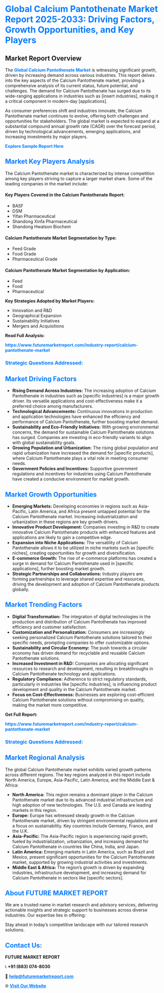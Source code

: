 <h1 style="color: #007BFF;">Global Calcium Pantothenate Market Report 2025-2033: Driving Factors, Growth Opportunities, and Key Players</h1>

<section id="overview">
<h2>Market Report Overview</h2>
<p>The <a href="https://www.futuremarketreport.com/industry-report/calcium-pantothenate-market" style="color: #007BFF; text-decoration: none;"><strong>Global Calcium Pantothenate Market</strong></a> is witnessing significant growth, driven by increasing demand across various industries. This report delves into the key aspects of the Calcium Pantothenate market, providing a comprehensive analysis of its current status, future potential, and challenges. The demand for Calcium Pantothenate has surged due to its wide-ranging applications in industries such as [insert industries], making it a critical component in modern-day [applications].</p>
<p>As consumer preferences shift and industries innovate, the Calcium Pantothenate market continues to evolve, offering both challenges and opportunities for stakeholders. The global market is expected to expand at a substantial compound annual growth rate (CAGR) over the forecast period, driven by technological advancements, emerging applications, and increasing investments by major players.</p>
</section>

<section id="overview">
<p><a href="https://www.futuremarketreport.com/request-sample/reportId=60194" style="color: #007BFF; text-decoration: none;"><strong>Explore Sample Report Here</strong></a></p>
</section>

<section id="key-players">
<h2 style="color: #007BFF;">Market Key Players Analysis</h2>
<p>The Calcium Pantothenate market is characterized by intense competition among key players striving to capture a larger market share. Some of the leading companies in the market include:</p>
<h4>Key Players Covered in the Calcium Pantothenate Report:</h4>
<ul><li>BASF</li><li>DSM</li><li>Yifan Pharmaceutical</li><li>Shandong Xinfa Pharmaceutical</li><li>Shandong Hwatson Biochem</li></ul>
<h4>Calcium Pantothenate Market Segmentation by Type:</h4>
<ul><li>Feed Grade</li><li>Food Grade</li><li>Pharmaceutical Grade</li></ul>

<h4>Calcium Pantothenate Market Segmentation by Application:</h4>
<ul><li>Feed</li><li>Food</li><li>Pharmaceutical</li></ul>
<p><strong>Key Strategies Adopted by Market Players:</strong></p>
<ul>
<li>Innovation and R&D</li>
<li>Geographical Expansion</li>
<li>Sustainability Initiatives</li>
<li>Mergers and Acquisitions</li>
</ul>
</section>

<section>
<p><strong>Read Full Analysis: </strong></p><a href="https://www.futuremarketreport.com/industry-report/calcium-pantothenate-market" style="color: #007BFF; text-decoration: none;"><strong>https://www.futuremarketreport.com/industry-report/calcium-pantothenate-market</strong></a>
<h3 style="color: #007BFF;">Strategic Questions Addressed:</h3>
</section>

<section id="driving-factors">
<h2 style="color: #007BFF;">Market Driving Factors</h2>
<ul>
<li><strong>Rising Demand Across Industries:</strong> The increasing adoption of Calcium Pantothenate in industries such as [specific industries] is a major growth driver. Its versatile applications and cost-effectiveness make it a preferred choice among manufacturers.</li>
<li><strong>Technological Advancements:</strong> Continuous innovations in production and application technologies have enhanced the efficiency and performance of Calcium Pantothenate, further boosting market demand.</li>
<li><strong>Sustainability and Eco-Friendly Initiatives:</strong> With growing environmental concerns, the demand for sustainable Calcium Pantothenate solutions has surged. Companies are investing in eco-friendly variants to align with global sustainability goals.</li>
<li><strong>Growing Population and Urbanization:</strong> The rising global population and rapid urbanization have increased the demand for [specific products], where Calcium Pantothenate plays a vital role in meeting consumer needs.</li>
<li><strong>Government Policies and Incentives:</strong> Supportive government regulations and incentives for industries using Calcium Pantothenate have created a conducive environment for market growth.</li>
</ul>
</section>

<section id="growth-opportunities">
<h2 style="color: #007BFF;">Market Growth Opportunities</h2>
<ul>
<li><strong>Emerging Markets:</strong> Developing economies in regions such as Asia-Pacific, Latin America, and Africa present untapped potential for the Calcium Pantothenate market. Increasing industrialization and urbanization in these regions are key growth drivers.</li>
<li><strong>Innovative Product Development:</strong> Companies investing in R&D to create innovative Calcium Pantothenate products with enhanced features and applications are likely to gain a competitive edge.</li>
<li><strong>Expansion into Niche Applications:</strong> The versatility of Calcium Pantothenate allows it to be utilized in niche markets such as [specific niches], creating opportunities for growth and diversification.</li>
<li><strong>E-commerce Growth:</strong> The rise of e-commerce platforms has created a surge in demand for Calcium Pantothenate used in [specific applications], further boosting market growth.</li>
<li><strong>Strategic Partnerships and Collaborations:</strong> Industry players are forming partnerships to leverage shared expertise and resources, driving the development and adoption of Calcium Pantothenate products globally.</li>
</ul>
</section>

<section id="trending-factors">
<h2 style="color: #007BFF;">Market Trending Factors</h2>
<ul>
<li><strong>Digital Transformation:</strong> The integration of digital technologies in the production and distribution of Calcium Pantothenate has improved efficiency and customer satisfaction.</li>
<li><strong>Customization and Personalization:</strong> Consumers are increasingly seeking personalized Calcium Pantothenate solutions tailored to their specific needs, prompting companies to offer customizable options.</li>
<li><strong>Sustainability and Circular Economy:</strong> The push towards a circular economy has driven demand for recyclable and reusable Calcium Pantothenate solutions.</li>
<li><strong>Increased Investment in R&D:</strong> Companies are allocating significant resources to research and development, resulting in breakthroughs in Calcium Pantothenate technology and applications.</li>
<li><strong>Regulatory Compliance:</strong> Adherence to strict regulatory standards, particularly in industries like [specific industries], is influencing product development and quality in the Calcium Pantothenate market.</li>
<li><strong>Focus on Cost-Effectiveness:</strong> Businesses are exploring cost-efficient Calcium Pantothenate solutions without compromising on quality, making the market more competitive.</li>
</ul>
</section>

<section>
<p><strong>Get Full Report: </strong></p><a href="https://www.futuremarketreport.com/industry-report/calcium-pantothenate-market" style="color: #007BFF; text-decoration: none;"><strong>https://www.futuremarketreport.com/industry-report/calcium-pantothenate-market</strong></a>
<h3 style="color: #007BFF;">Strategic Questions Addressed:</h3>
</section>


<section id="regional-analysis">
<h2 style="color: #007BFF;">Market Regional Analysis</h2>
<p>The global Calcium Pantothenate market exhibits varied growth patterns across different regions. The key regions analyzed in this report include North America, Europe, Asia-Pacific, Latin America, and the Middle East & Africa:</p>
<ul>
<li><strong>North America:</strong> This region remains a dominant player in the Calcium Pantothenate market due to its advanced industrial infrastructure and high adoption of new technologies. The U.S. and Canada are leading markets in this region.</li>
<li><strong>Europe:</strong> Europe has witnessed steady growth in the Calcium Pantothenate market, driven by stringent environmental regulations and a focus on sustainability. Key countries include Germany, France, and the U.K.</li>
<li><strong>Asia-Pacific:</strong> The Asia-Pacific region is experiencing rapid growth, fueled by industrialization, urbanization, and increasing demand for Calcium Pantothenate in countries like China, India, and Japan.</li>
<li><strong>Latin America:</strong> Emerging markets in Latin America, such as Brazil and Mexico, present significant opportunities for the Calcium Pantothenate market, supported by growing industrial activities and investments.</li>
<li><strong>Middle East & Africa:</strong> The region’s growth is driven by expanding industries, infrastructure development, and increasing demand for Calcium Pantothenate in sectors like [specific sectors].</li>
</ul>
</section>

<footer>
<h2 style="color: #007BFF;">About FUTURE MARKET REPORT</h2>
<p>We are a trusted name in market research and advisory services, delivering actionable insights and strategic support to businesses across diverse industries. Our expertise lies in offering:</p>

<p>Stay ahead in today’s competitive landscape with our tailored research solutions.</p>

<h2 style="color: #007BFF;">Contact Us:</h2>
<p><strong>FUTURE MARKET REPORT</strong></p>
<p>📞 <strong>+91 (883) 074-8030</strong></p>
<p>📧 <strong><a href="mailto:help@futuremarketreport.com" style="color: #007BFF;">help@futuremarketreport.com</a></strong></p>
<p>🌐 <strong><a href="https://www.futuremarketreport.com/" style="color: #007BFF;">Visit Our Website</a></strong></p>
</footer>